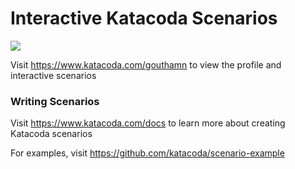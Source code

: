 # Interactive Katacoda Scenarios

[![](http://shields.katacoda.com/katacoda/gouthamn/count.svg)](https://www.katacoda.com/gouthamn "Get your profile on Katacoda.com")

Visit https://www.katacoda.com/gouthamn to view the profile and interactive scenarios

### Writing Scenarios
Visit https://www.katacoda.com/docs to learn more about creating Katacoda scenarios

For examples, visit https://github.com/katacoda/scenario-example

